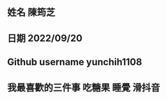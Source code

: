姓名
陳筠芝
------
日期
2022/09/20
----------
Github username
yunchih1108
----------
我最喜歡的三件事
吃糖果 睡覺 滑抖音
----------